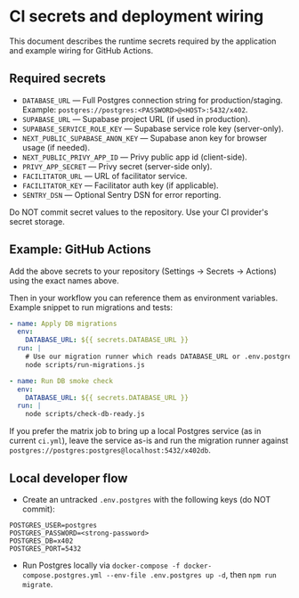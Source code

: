 # CI secrets and deployment wiring

This document describes the runtime secrets required by the application and example wiring for GitHub Actions.

## Required secrets

- `DATABASE_URL` — Full Postgres connection string for production/staging. Example: `postgres://postgres:<PASSWORD>@<HOST>:5432/x402`.
- `SUPABASE_URL` — Supabase project URL (if used in production).
- `SUPABASE_SERVICE_ROLE_KEY` — Supabase service role key (server-only).
- `NEXT_PUBLIC_SUPABASE_ANON_KEY` — Supabase anon key for browser usage (if needed).
- `NEXT_PUBLIC_PRIVY_APP_ID` — Privy public app id (client-side).
- `PRIVY_APP_SECRET` — Privy secret (server-side only).
- `FACILITATOR_URL` — URL of facilitator service.
- `FACILITATOR_KEY` — Facilitator auth key (if applicable).
- `SENTRY_DSN` — Optional Sentry DSN for error reporting.

Do NOT commit secret values to the repository. Use your CI provider's secret storage.

## Example: GitHub Actions

Add the above secrets to your repository (Settings → Secrets → Actions) using the exact names above.

Then in your workflow you can reference them as environment variables. Example snippet to run migrations and tests:

```yaml
- name: Apply DB migrations
  env:
    DATABASE_URL: ${{ secrets.DATABASE_URL }}
  run: |
    # Use our migration runner which reads DATABASE_URL or .env.postgres
    node scripts/run-migrations.js

- name: Run DB smoke check
  env:
    DATABASE_URL: ${{ secrets.DATABASE_URL }}
  run: |
    node scripts/check-db-ready.js
```

If you prefer the matrix job to bring up a local Postgres service (as in current `ci.yml`), leave the service as-is and run the migration runner against `postgres://postgres:postgres@localhost:5432/x402db`.

## Local developer flow

- Create an untracked `.env.postgres` with the following keys (do NOT commit):

```
POSTGRES_USER=postgres
POSTGRES_PASSWORD=<strong-password>
POSTGRES_DB=x402
POSTGRES_PORT=5432
```

- Run Postgres locally via `docker-compose -f docker-compose.postgres.yml --env-file .env.postgres up -d`, then `npm run migrate`.
